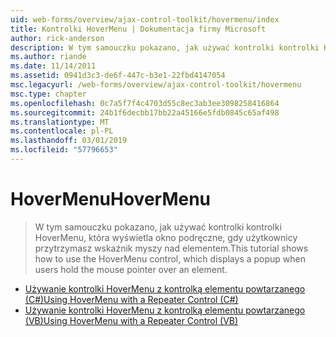 ```yaml
---
uid: web-forms/overview/ajax-control-toolkit/hovermenu/index
title: Kontrolki HoverMenu | Dokumentacja firmy Microsoft
author: rick-anderson
description: W tym samouczku pokazano, jak używać kontrolki kontrolki HoverMenu, która wyświetla okno podręczne, gdy użytkownicy przytrzymasz wskaźnik myszy nad elementem.
ms.author: riande
ms.date: 11/14/2011
ms.assetid: 0941d3c3-de6f-447c-b3e1-22fbd4147054
msc.legacyurl: /web-forms/overview/ajax-control-toolkit/hovermenu
msc.type: chapter
ms.openlocfilehash: 0c7a5f7f4c4703d55c8ec3ab3ee3098258416864
ms.sourcegitcommit: 24b1f6decbb17bb22a45166e5fdb0845c65af498
ms.translationtype: MT
ms.contentlocale: pl-PL
ms.lasthandoff: 03/01/2019
ms.locfileid: "57796653"
---
```

<a name="hovermenu"></a><span data-ttu-id="b3686-103">HoverMenu</span><span class="sxs-lookup"><span data-stu-id="b3686-103">HoverMenu</span></span>
====================
> <span data-ttu-id="b3686-104">W tym samouczku pokazano, jak używać kontrolki kontrolki HoverMenu, która wyświetla okno podręczne, gdy użytkownicy przytrzymasz wskaźnik myszy nad elementem.</span><span class="sxs-lookup"><span data-stu-id="b3686-104">This tutorial shows how to use the HoverMenu control, which displays a popup when users hold the mouse pointer over an element.</span></span>


- [<span data-ttu-id="b3686-105">Używanie kontrolki HoverMenu z kontrolką elementu powtarzanego (C#)</span><span class="sxs-lookup"><span data-stu-id="b3686-105">Using HoverMenu with a Repeater Control (C#)</span></span>](using-hovermenu-with-a-repeater-control-cs.md)
- [<span data-ttu-id="b3686-106">Używanie kontrolki HoverMenu z kontrolką elementu powtarzanego (VB)</span><span class="sxs-lookup"><span data-stu-id="b3686-106">Using HoverMenu with a Repeater Control (VB)</span></span>](using-hovermenu-with-a-repeater-control-vb.md)
